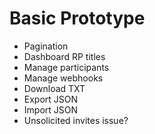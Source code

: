 Basic Prototype
===============

* Pagination
* Dashboard RP titles
* Manage participants
* Manage webhooks
* Download TXT
* Export JSON
* Import JSON
* Unsolicited invites issue?